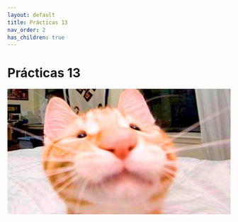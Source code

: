 ```yaml
---
layout: default
title: Prácticas 13
nav_order: 2
has_children: true
---
```

# Prácticas 13
![](../../assets/images/cat.jpg)
